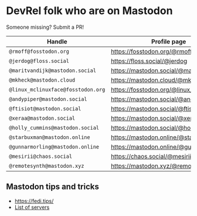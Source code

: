 # DevRel folk who are on Mastodon

Someone missing? Submit a PR!

| Handle | Profile page |
|-|-|
| `@rmoff@fosstodon.org`  | https://fosstodon.org/@rmoff |
| `@jerdog@floss.social`  | https://floss.social/@jerdog |
| `@maritvandijk@mastodon.social` | https://mastodon.social/@maritvandijk |
| `@mkheck@mastodon.cloud` | https://mastodon.cloud/@mkheck |
| `@linux_mclinuxface@fosstodon.org` | https://fosstodon.org/@linux_mclinuxface |
| `@andypiper@mastodon.social` | https://mastodon.social/@andypiper |
| `@ftisiot@mastodon.social`  | https://mastodon.social/@ftisiot |
| `@xeraa@mastodon.social` | https://mastodon.social/@xeraa |
| `@holly_cummins@mastodon.social` | https://mastodon.social/@holly_cummins |
| `@starbuxman@mastodon.online` | https://mastodon.online/@starbuxman |
| `@gunnarmorling@mastodon.online` | https://mastodon.online/@gunnarmorling |
| `@mesirii@chaos.social` | https://chaos.social/@mesirii |
| `@remotesynth@mastodon.xyz` | https://mastodon.xyz/@remotesynth |

## Mastodon tips and tricks

* https://fedi.tips/
* [List of servers](https://joinmastodon.org/servers)
